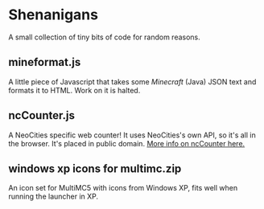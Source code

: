 # Shenanigans

A small collection of tiny bits of code for random reasons.

## mineformat.js

A little piece of Javascript that takes some _Minecraft_ (Java) JSON text and formats it to HTML. Work on it is halted.

## ncCounter.js

A NeoCities specific web counter! It uses NeoCities's own API, so it's all in the browser. It's placed in public domain. [More info on ncCounter here.](https://hibi.neocities.org/ncCounter.html)

## windows xp icons for multimc.zip

An icon set for MultiMC5 with icons from Windows XP, fits well when running the launcher in XP.
